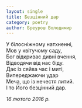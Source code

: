 ```yaml
---
layout: single
title: Безцінний дар
category: poetry
author: Бреурош Володимир
---
```


У білосніжному натхненні,  
Мов у квітучому саду,  
Бог відкриває дивні вчення,  
Відводячи від нас біду.  
Дає із сяйва час і миті,  
Випереджаючи удар  
Меча, що із нечестя литий.  
І то Його безцінний дар.  

*16 лютого 2016 р.*
